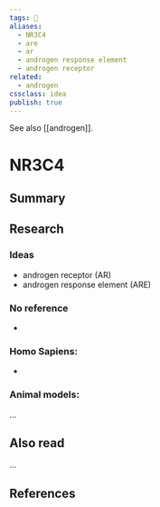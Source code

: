 ```yaml
---
tags: 💨
aliases: 
  - NR3C4
  - are
  - ar
  - androgen response element
  - androgen receptor
related:
  - androgen
cssclass: idea
publish: true
---
```

See also [[androgen]].

# NR3C4

## Summary


## Research
### Ideas
- androgen receptor (AR)
- androgen response element (ARE)

### No reference
- 

### Homo Sapiens:
- 

### Animal models:
...

## Also read
...


## References
